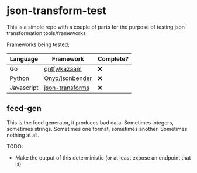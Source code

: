 # json-transform-test

This is a simple repo with a couple of parts for the purpose of testing json transformation tools/frameworks

Frameworks being tested;

| Language  | Framework | Complete? |
| - | - | - |
| Go  | [qntfy/kazaam](https://github.com/qntfy/kazaam)  | :x: |
| Python  | [Onyo/jsonbender](https://github.com/Onyo/jsonbender)  | :x: |
| Javascript  | [json-transforms](https://github.com/ColinEberhardt/json-transforms) | :x: |


## feed-gen

This is the feed generator, it produces bad data. Sometimes integers, sometimes strings. Sometimes one format, sometimes another. Sometimes nothing at all.

TODO:

- Make the output of this deterministic (or at least expose an endpoint that is)

